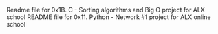 Readme file for 0x1B. C - Sorting algorithms and Big O project for ALX school
README file for 0x11. Python - Network #1 project for ALX online school
